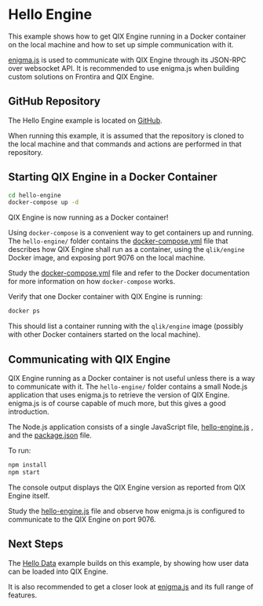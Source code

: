 # Hello Engine

This example shows how to get QIX Engine running in a Docker container on the local machine and how to set up simple
communication with it.

[enigma.js](https://github.com/qlik-oss/enigma.js) is used to communicate with QIX Engine through its JSON-RPC over
websocket API. It is recommended to use enigma.js when building custom solutions on Frontira and QIX Engine.

## GitHub Repository

The Hello Engine example is located on [GitHub](https://github.com/qlik-ea/getting-started-with-web-platform).

When running this example, it is assumed that the repository is cloned to the local machine and that commands and
actions are performed in that repository.

## Starting QIX Engine in a Docker Container

```bash
cd hello-engine
docker-compose up -d
```

QIX Engine is now running as a Docker container!

Using `docker-compose` is a convenient way to get containers up and running. The `hello-engine/` folder contains the
[docker-compose.yml](https://github.com/qlik-ea/getting-started-with-web-platform/blob/master/hello-engine/docker-compose.yml)
file that describes how QIX Engine shall run as a container, using the `qlik/engine` Docker image, and exposing port
9076 on the local machine.

Study the
[docker-compose.yml](https://github.com/qlik-ea/getting-started-with-web-platform/blob/master/hello-engine/docker-compose.yml)
file and refer to the Docker documentation for more information on how `docker-compose` works.

Verify that one Docker container with QIX Engine is running:

```bash
docker ps
```

This should list a container running with the `qlik/engine` image (possibly with other Docker containers started on the
local machine).

## Communicating with QIX Engine

QIX Engine running as a Docker container is not useful unless there is a way to communicate with it. The `hello-engine/`
folder contains a small Node.js application that uses enigma.js to retrieve the version of QIX Engine. enigma.js is of
course capable of much more, but this gives a good introduction.

The Node.js application consists of a single JavaScript file,
[hello-engine.js](https://github.com/qlik-ea/getting-started-with-web-platform/blob/master/hello-engine/hello-engine.js)
, and the
[package.json](https://github.com/qlik-ea/getting-started-with-web-platform/blob/master/hello-engine/package.json) file.

To run:

```bash
npm install
npm start
```

The console output displays the QIX Engine version as reported from QIX Engine itself.

Study the
[hello-engine.js](https://github.com/qlik-ea/getting-started-with-web-platform/blob/master/hello-engine/hello-engine.js)
file and observe how enigma.js is configured to communicate to the QIX Engine on port 9076.

## Next Steps

The [Hello Data](./hello-data.md) example builds on this example, by showing how user data can be loaded into QIX
Engine.

It is also recommended to get a closer look at [enigma.js](https://github.com/qlik-oss/enigma.js) and its full range of
features.
